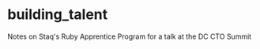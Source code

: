 building_talent
===============

Notes on Staq's Ruby Apprentice Program for a talk at the DC CTO Summit
